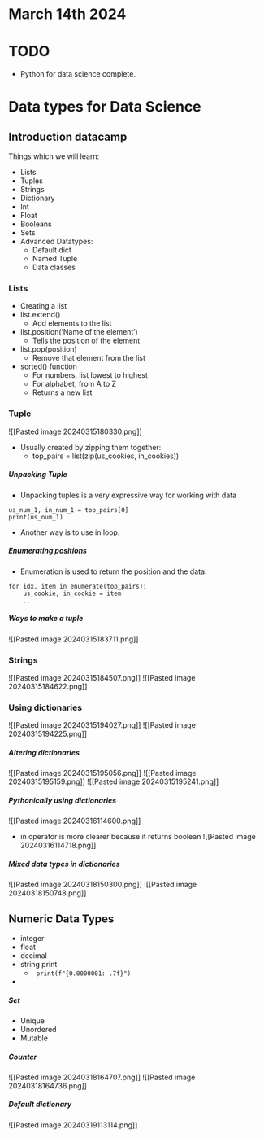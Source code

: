 # March 14th 2024

# TODO

- Python for data science complete.

# Data types for Data Science

## Introduction datacamp

Things which we will learn:

- Lists
- Tuples
- Strings
- Dictionary
- Int
- Float
- Booleans
- Sets
- Advanced Datatypes:
    - Default dict
    - Named Tuple
    - Data classes

### Lists

- Creating a list
- list.extend()
    - Add elements to the list
- list.position(’Name of the element’)
    - Tells the position of the element
- list.pop(position)
    - Remove that element from the list
- sorted() function
    - For numbers, list lowest to highest
    - For alphabet, from A to Z
    - Returns a new list

### Tuple

![[Pasted image 20240315180330.png]]
- Usually created by zipping them together:
    - top_pairs = list(zip(us_cookies, in_cookies))

##### Unpacking Tuple
- Unpacking tuples is a very expressive way for working with data
```
us_num_1, in_num_1 = top_pairs[0]
print(us_num_1)
```
- Another way is to use in loop.
##### Enumerating positions
- Enumeration is used to return the position and the data:
```
for idx, item in enumerate(top_pairs):
	us_cookie, in_cookie = item
	...
```
##### Ways to make a tuple
![[Pasted image 20240315183711.png]]

### Strings
![[Pasted image 20240315184507.png]]
![[Pasted image 20240315184622.png]]
### Using dictionaries
![[Pasted image 20240315194027.png]]
![[Pasted image 20240315194225.png]]
##### Altering dictionaries
![[Pasted image 20240315195056.png]]
![[Pasted image 20240315195159.png]]
![[Pasted image 20240315195241.png]]
##### Pythonically using dictionaries
![[Pasted image 20240316114600.png]]
- in operator is more clearer because it returns boolean
![[Pasted image 20240316114718.png]]


##### Mixed data types in dictionaries

![[Pasted image 20240318150300.png]]
![[Pasted image 20240318150748.png]]

## Numeric Data Types
- integer
- float
- decimal
- string print 
	- ``` print(f"{0.0000001: .7f}")```
- 
##### Set
- Unique
- Unordered
- Mutable
##### Counter
![[Pasted image 20240318164707.png]]
![[Pasted image 20240318164736.png]]

##### Default dictionary
![[Pasted image 20240319113114.png]]

